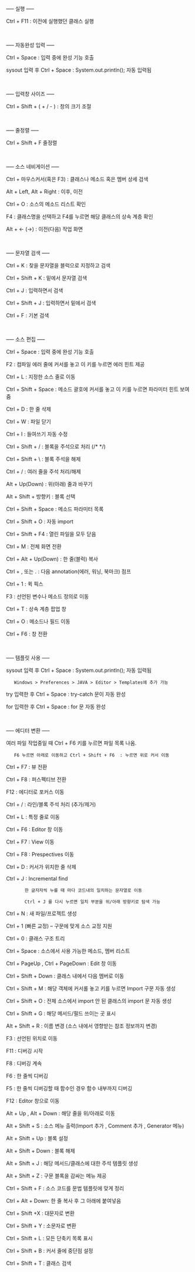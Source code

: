  —– 실행 —–

Ctrl + F11 : 이전에 실행했던 클래스 실행

​

—– 자동완성 입력 —–

Ctrl + Space : 입력 중에 완성 기능 호출 

sysout 입력 후 Ctrl + Space :  System.out.println(); 자동 입력됨

​

—– 입력창 사이즈 —–

Ctrl + Shift + ( + / - ) : 창의 크기 조절

​

—– 줄정렬 —–

Ctrl + Shift + F    줄정렬

​

—– 소스 네비게이션 —–

Ctrl + 마우스커서(혹은 F3) : 클래스나 메소드 혹은 멤버 상세 검색

Alt + Left, Alt + Right : 이후, 이전

Ctrl + O : 소스의 메소드 리스트 확인

F4 : 클래스명을 선택하고 F4를 누르면 해당 클래스의 상속 계층 확인

Alt + <- (->) : 이전(다음) 작업 화면

​

—– 문자열 검색 —–

Ctrl + K : 찾을 문자열을 블럭으로 지정하고 검색

Ctrl + Shift + K : 밑에서 문자열 검색

Ctrl + J : 입력하면서 검색

Ctrl + Shift + J : 입력하면서 밑에서 검색

Ctrl + F : 기본 검색

 ​

—– 소스 편집 —–

Ctrl + Space : 입력 중에 완성 기능 호출 

F2 : 컴파일 에러 줄에 커서를 놓고 이 키를 누르면 에러 힌트 제공

Ctrl + L : 지정한 소스 줄로 이동

Ctrl + Shift + Space : 메소드 괄호에 커서를 놓고 이 키를 누르면 파라미터 힌트 보여줌

Ctrl + D : 한 줄 삭제

Ctrl + W : 파일 닫기

Ctrl + I : 들여쓰기 자동 수정

Ctrl + Shift + / : 블록을 주석으로 처리 (/* */)

Ctrl + Shift + \ : 블록 주석을 해제

Ctrl + / : 여러 줄을 주석 처리/해제

Alt + Up(Down) : 위(아래) 줄과 바꾸기

Alt + Shift + 방향키 : 블록 선택

Ctrl + Shift + Space : 메소드 파라미터 목록

Ctrl + Shift + O : 자동 import 

Ctrl + Shift + F4 : 열린 파일을 모두 닫음

Ctrl + M : 전체 화면 전환

Ctrl + Alt + Up(Down) : 한 줄(블럭) 복사

Ctrl + , 또는 . : 다음 annotation(에러, 워닝, 북마크) 점프

Ctrl + 1 : 퀵 픽스

F3 : 선언된 변수나  메소드 정의로 이동

Ctrl + T : 상속 계층 팝업 창 

Ctrl + O : 메소드나 필드 이동

Ctrl + F6 : 창 전환

​ 

—– 템플릿 사용 —–

sysout 입력 후 Ctrl + Space :  System.out.println(); 자동 입력됨

       Windows > Preferences > JAVA > Editor > Templates에 추가 가능 

try 입력한 후 Ctrl + Space : try-catch 문이 자동 완성

for 입력한 후 Ctrl + Space : for 문 자동 완성

​

—– 에디터 변환 —–

여러 파일 작업중일 때 Ctrl + F6 키를 누르면 파일 목록 나옴.  

       F6 누르면 아래로 이동하고 Ctrl + Shift + F6  : 누르면 위로 커서 이동

Ctrl + F7 : 뷰 전환

Ctrl + F8 : 퍼스펙티브 전환

F12 : 에디터로 포커스 이동 

Ctrl + / :  라인/블록 주석 처리 (추가/제거)

Ctrl + L : 특정 줄로 이동

Ctrl + F6 : Editor 창 이동

Ctrl + F7 : View 이동

Ctrl + F8 : Prespectives 이동

Ctrl + D : 커서가 위치한 줄 삭제 

Ctrl + J : Incremental find 

           한 글자자씩 누를 때 마다 코드내의 일치하는 문자열로 이동 

           Ctrl + J 를 다시 누르면 일치 부분을 위/아래 방향키로 탐색 가능

Ctrl + N : 새 파일/프로젝트 생성

Ctrl + 1 (빠른 교정) – 구문에 맞게 소스 교정 지원

Ctrl + 0 : 클래스 구조 트리

Ctrl + Space :  소스에서 사용 가능한 메소드, 멤버 리스트

Ctrl + PageUp , Ctrl + PageDown : Edit 창 이동

Ctrl + Shift + Down : 클래스 내에서 다음 멤버로 이동

Ctrl + Shift + M : 해당 객체에 커서롤 놓고 키를 누르면 Import 구문 자동 생성

Ctrl + Shift + O :  전체 소스에서 import 안 된 클래스의 import 문 자동 생성

Ctrl + Shift + G : 해당 메서드/필드 쓰이는 곳 표시

Alt + Shift + R : 이름 변경 (소스 내에서 영향받는 참조 정보까지 변경)

F3 : 선언된 위치로 이동

F11 : 디버깅 시작

F8 : 디버깅 계속

F6 : 한 줄씩 디버깅 

F5 : 한 줄씩 디버깅할 때 함수인 경우 함수 내부까지 디버깅

F12 : Editor 창으로 이동 

Alt + Up , Alt + Down :  해당 줄을 위/아래로 이동

Alt + Shift + S :  소스 메뉴 출력(Import 추가 , Comment 추가 , Generator 메뉴)

Alt + Shift + Up : 블록 설정 

Alt + Shift + Down : 블록 해제 

Alt + Shift + J :  해당 메서드/클래스에 대한 주석 템플릿 생성

Alt + Shift + Z : 구문 블록을 감싸는 메뉴 제공

Ctrl + Shift + F : 소스 코드를 문법 템플릿에 맞게 정리

Ctrl + Alt + Down: 한 줄 복사 후 그 아래에 붙여넣음

Ctrl + Shift +X : 대문자로 변환

Ctrl + Shift + Y : 소문자로 변환

Ctrl + Shift + L : 모든 단축키 목록 표시

Ctrl + Shift + B : 커서 줄에 중단점 설정

Ctrl + Shift + T : 클래스 검색

​
